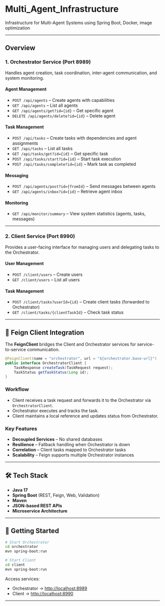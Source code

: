 # Multi_Agent_Infrastructure
Infrastructure for Multi-Agent Systems using Spring Boot, Docker, image optimization

---
## Overview

### **1. Orchestrator Service** (Port **8989**)

Handles agent creation, task coordination, inter-agent communication, and system monitoring.

#### **Agent Management**

* `POST /api/agents` – Create agents with capabilities
* `GET /api/agents` – List all agents
* `GET /api/agents/get?id={id}` – Get specific agent
* `DELETE /api/agents/delete?id={id}` – Delete agent

#### **Task Management**

* `POST /api/tasks` – Create tasks with dependencies and agent assignments
* `GET /api/tasks` – List all tasks
* `GET /api/tasks/get?id={id}` – Get specific task
* `POST /api/tasks/start?id={id}` – Start task execution
* `POST /api/tasks/complete?id={id}` – Mark task as completed

#### **Messaging**

* `POST /api/agents/post?id={fromId}` – Send messages between agents
* `GET /api/agents/inbox?id={id}` – Retrieve agent inbox

#### **Monitoring**

* `GET /api/monitor/summary` – View system statistics (agents, tasks, messages)

---

### **2. Client Service** (Port **8990**)

Provides a user-facing interface for managing users and delegating tasks to the Orchestrator.

#### **User Management**

* `POST /client/users` – Create users
* `GET /client/users` – List all users

#### **Task Management**

* `POST /client/tasks?userId={id}` – Create client tasks (forwarded to Orchestrator)
* `GET /client/tasks/{clientTaskId}` – Check task status

---

## 🔗 Feign Client Integration

The **FeignClient** bridges the Client and Orchestrator services for service-to-service communication.

```java
@FeignClient(name = "orchestrator", url = "${orchestrator.base-url}")
public interface OrchestratorClient {
    TaskResponse createTask(TaskRequest request);
    TaskStatus getTaskStatus(Long id);
}
```

### **Workflow**

* Client receives a task request and forwards it to the Orchestrator via `OrchestratorClient`.
* Orchestrator executes and tracks the task.
* Client maintains a local reference and updates status from Orchestrator.

### **Key Features**

* **Decoupled Services** – No shared databases
* **Resilience** – Fallback handling when Orchestrator is down
* **Correlation** – Client tasks mapped to Orchestrator tasks
* **Scalability** – Feign supports multiple Orchestrator instances

---

## 🛠️ Tech Stack

* **Java 17**
* **Spring Boot** (REST, Feign, Web, Validation)
* **Maven**
* **JSON-based REST APIs**
* **Microservice Architecture**

---

## 🚀 Getting Started

```bash
# Start Orchestrator
cd orchestrator
mvn spring-boot:run

# Start Client
cd client
mvn spring-boot:run
```

Access services:

* Orchestrator → [http://localhost:8989](http://localhost:8989)
* Client → [http://localhost:8990](http://localhost:8990)

---

